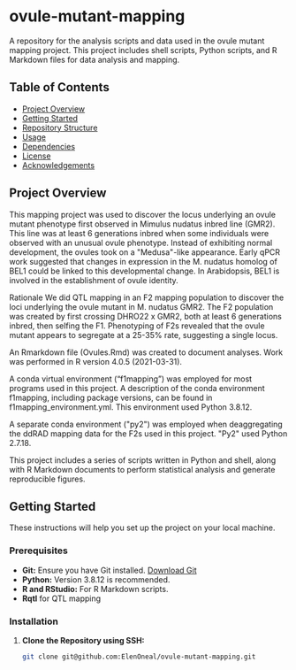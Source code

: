 # ovule-mutant-mapping

A repository for the analysis scripts and data used in the ovule mutant mapping project. This project includes shell scripts, Python scripts, and R Markdown files for data analysis and mapping.

## Table of Contents

- [Project Overview](#project-overview)
- [Getting Started](#getting-started)
- [Repository Structure](#repository-structure)
- [Usage](#usage)
- [Dependencies](#dependencies)
- [License](#license)
- [Acknowledgements](#acknowledgements)

## Project Overview

This mapping project was used to discover the locus underlying an ovule mutant phenotype first observed in Mimulus nudatus inbred line (GMR2). This line was at least 6 generations inbred when some individuals were observed with an unusual ovule phenotype. Instead of exhibiting normal development, the ovules took on a "Medusa"-like appearance. Early qPCR work suggested that changes in expression in the M. nudatus homolog of BEL1 could be linked to this developmental change. In Arabidopsis, BEL1 is involved in the establishment of ovule identity. 

Rationale
We did QTL mapping in an F2 mapping population to discover the loci underlying the ovule mutant in M. nudatus GMR2. The F2 population was created by first crossing DHRO22 x GMR2, both at least 6 generations inbred, then selfing the F1. Phenotyping of F2s revealed that the ovule mutant appears to segregate at a 25-35% rate, suggesting a single locus.

An Rmarkdown file (Ovules.Rmd) was created to document analyses. Work was performed in R version 4.0.5 (2021-03-31).

A conda virtual environment (“f1mapping”) was employed for most programs used in this project. A description of the conda environment f1mapping, including package versions, can be found in f1mapping_environment.yml.  This environment used Python 3.8.12.

A separate conda environment ("py2") was employed when deaggregating the ddRAD mapping data for the F2s used in this project. "Py2" used Python 2.7.18.

This project includes a series of scripts written in Python and shell, along with R Markdown documents to perform statistical analysis and generate reproducible figures.

## Getting Started

These instructions will help you set up the project on your local machine.

### Prerequisites

- **Git:** Ensure you have Git installed. [Download Git](https://git-scm.com/downloads)
- **Python:** Version 3.8.12 is recommended.
- **R and RStudio:** For R Markdown scripts.
- **Rqtl** for QTL mapping

### Installation

1. **Clone the Repository using SSH:**
   ```bash
   git clone git@github.com:ElenOneal/ovule-mutant-mapping.git

